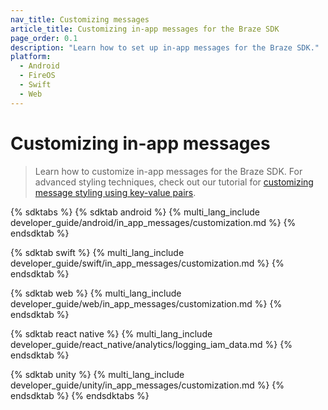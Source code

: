 ```yaml
---
nav_title: Customizing messages
article_title: Customizing in-app messages for the Braze SDK
page_order: 0.1
description: "Learn how to set up in-app messages for the Braze SDK."
platform: 
  - Android
  - FireOS
  - Swift
  - Web
---
```


# Customizing in-app messages

> Learn how to customize in-app messages for the Braze SDK. For advanced styling techniques, check out our tutorial for [customizing message styling using key-value pairs]({{site.baseurl}}/developer_guide/in_app_messages/tutorials/customizing_message_styling).

{% sdktabs %}
{% sdktab android %}
{% multi_lang_include developer_guide/android/in_app_messages/customization.md %}
{% endsdktab %}

{% sdktab swift %}
{% multi_lang_include developer_guide/swift/in_app_messages/customization.md %}
{% endsdktab %}

{% sdktab web %}
{% multi_lang_include developer_guide/web/in_app_messages/customization.md %}
{% endsdktab %}

{% sdktab react native %}
{% multi_lang_include developer_guide/react_native/analytics/logging_iam_data.md %}
{% endsdktab %}

{% sdktab unity %}
{% multi_lang_include developer_guide/unity/in_app_messages/customization.md %}
{% endsdktab %}
{% endsdktabs %}
